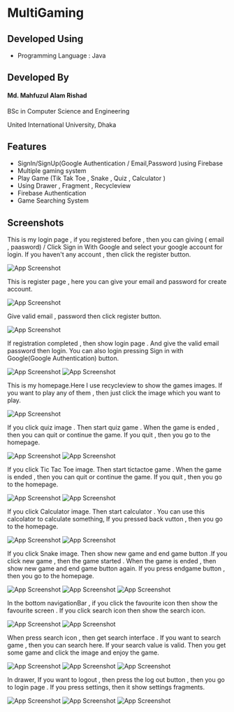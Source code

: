 # MultiGaming
## Developed Using
- Programming Language : Java

## Developed By

#### Md. Mahfuzul Alam Rishad

BSc in Computer Science and Engineering

United International University, Dhaka


## Features

- SignIn/SignUp(Google Authentication / Email,Password )using Firebase
- Multiple gaming system
- Play Game (Tik Tak Toe , Snake , Quiz , Calculator )
- Using Drawer , Fragment , Recycleview 
- Firebase Authentication
- Game Searching System




## Screenshots
This is my login page , if you registered before , then you can giving ( email , paasword) / Click Sign in With Google and select your google account for login. If you haven't any account , then click the register button.  

![App Screenshot](https://github.com/AlamRishad/MultiGaming/blob/master/ScreenShoot/logIn.PNG?raw=true)

This is register page , here you can give your email and password for create account.

![App Screenshot](https://github.com/AlamRishad/MultiGaming/blob/master/ScreenShoot/register.PNG?raw=true)

Give valid email , password then click register button.

![App Screenshot](https://github.com/AlamRishad/MultiGaming/blob/master/ScreenShoot/registration.PNG?raw=true)

If registration completed , then show login page . And give the valid email password then login. You can also login pressing Sign in with Google(Google Authentication) button. 

![App Screenshot](https://github.com/AlamRishad/MultiGaming/blob/master/ScreenShoot/logIn.PNG?raw=true)
![App Screenshot](https://github.com/AlamRishad/MultiGaming/blob/master/ScreenShoot/emailpasslogin.PNG?raw=true)

This is my homepage.Here I use recycleview to show the games images. If you want to play any of them , then just click the image which you want to play. 

![App Screenshot](https://github.com/AlamRishad/MultiGaming/blob/master/ScreenShoot/homepage.PNG?raw=true)

If you click quiz image . Then start quiz game . When the game is ended , then you can quit or continue the game. If you quit  , then you go to the homepage.

![App Screenshot](https://github.com/AlamRishad/MultiGaming/blob/master/ScreenShoot/startquiz.PNG?raw=true)
![App Screenshot](https://github.com/AlamRishad/MultiGaming/blob/master/ScreenShoot/endquiz.PNG?raw=true)

If you click Tic Tac Toe image. Then start tictactoe game . When the game is ended , then you can quit or continue the game. If you quit  , then you go to the homepage.

![App Screenshot](https://github.com/AlamRishad/MultiGaming/blob/master/ScreenShoot/Calculator.PNG?raw=true)
![App Screenshot](https://github.com/AlamRishad/MultiGaming/blob/master/ScreenShoot/endtiktaktoe.PNG?raw=true)

If you click Calculator image. Then start calculator . You can use this calcolator to calculate something, If you pressed back vutton , then you go to the homepage.

![App Screenshot](https://github.com/AlamRishad/MultiGaming/blob/master/ScreenShoot/Calculator.PNG?raw=true)
![App Screenshot](https://github.com/AlamRishad/MultiGaming/blob/master/ScreenShoot/startcalculator.PNG?raw=true)


If you click Snake image. Then show new game and end game button .If you click new game , then the game started . When the game is ended , then show new game and end game button again. If you press endgame button  , then you go to the homepage.

![App Screenshot](https://github.com/AlamRishad/MultiGaming/blob/master/ScreenShoot/snake.PNG?raw=true)
![App Screenshot](https://github.com/AlamRishad/MultiGaming/blob/master/ScreenShoot/snakegmae.PNG?raw=true)
![App Screenshot](https://github.com/AlamRishad/MultiGaming/blob/master/ScreenShoot/snakestart.PNG?raw=true)

In the bottom navigationBar , if you click the favourite icon then show the favourite screen . If you click search icon then show the search icon.

![App Screenshot](https://github.com/AlamRishad/MultiGaming/blob/master/ScreenShoot/fav.PNG?raw=true)
![App Screenshot](https://github.com/AlamRishad/MultiGaming/blob/master/ScreenShoot/search.PNG?raw=true)

When press search icon , then get search interface . If you want to search game , then you can search here. If your search value is valid. Then you get some game and click the image and enjoy the game.    

![App Screenshot](https://github.com/AlamRishad/MultiGaming/blob/master/ScreenShoot/search.PNG?raw=true)
![App Screenshot](https://github.com/AlamRishad/MultiGaming/blob/master/ScreenShoot/searchone.PNG?raw=true)
![App Screenshot](https://github.com/AlamRishad/MultiGaming/blob/master/ScreenShoot/searchtwo.PNG?raw=true)

In drawer, If you want to logout , then press the log out button , then you go to login page . If you press settings, then it show settings fragments.

![App Screenshot](https://github.com/AlamRishad/MultiGaming/blob/master/ScreenShoot/settings.PNG?raw=true)
![App Screenshot](https://github.com/AlamRishad/MultiGaming/blob/master/ScreenShoot/logout.PNG?raw=true)
![App Screenshot](https://github.com/AlamRishad/MultiGaming/blob/master/ScreenShoot/logIn.PNG?raw=true)
